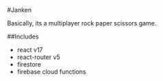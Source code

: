#Janken

Basically, its a multiplayer rock paper scissors game.

##Includes

- react v17
- react-router v5
- firestore
- firebase cloud functions
